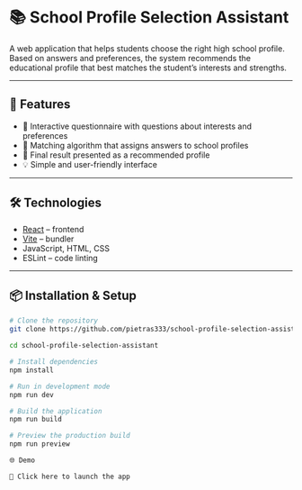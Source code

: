 # 📚 School Profile Selection Assistant

A web application that helps students choose the right high school profile.  
Based on answers and preferences, the system recommends the educational profile that best matches the student’s interests and strengths.

---

## 🚀 Features
- 📝 Interactive questionnaire with questions about interests and preferences  
- 🤖 Matching algorithm that assigns answers to school profiles  
- 🎯 Final result presented as a recommended profile  
- 💡 Simple and user-friendly interface  

---

## 🛠️ Technologies
- [React](https://react.dev/) – frontend  
- [Vite](https://vitejs.dev/) – bundler  
- JavaScript, HTML, CSS  
- ESLint – code linting  

---

## 📦 Installation & Setup
```bash
# Clone the repository
git clone https://github.com/pietras333/school-profile-selection-assistant.git

cd school-profile-selection-assistant

# Install dependencies
npm install

# Run in development mode
npm run dev

# Build the application
npm run build

# Preview the production build
npm run preview

🌐 Demo

🔗 Click here to launch the app
